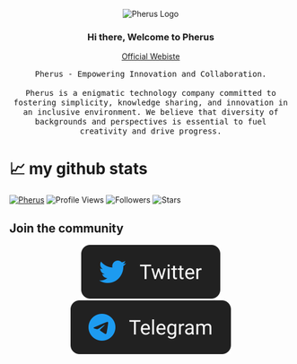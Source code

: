 <p align="center">
  <img src="https://images.weserv.nl/?url=avatars.githubusercontent.com/u/161176162?v=4&h=300&w=300&fit=cover&a=center&mask=circle&maxage=7d" height="300" width="300" alt="Pherus Logo">
</p>

<h3 align="center">Hi there, Welcome to Pherus</h3>

<p align="center">
  <a align="center" href="https://pherus.org">Official Webiste</a>
</p>

<p align="center">
  <samp>Pherus - Empowering Innovation and Collaboration.</samp>
  <br/>
  <br/>
 <samp>Pherus is a enigmatic technology company committed to fostering simplicity, knowledge sharing, and innovation in an inclusive environment. We believe that diversity of backgrounds and perspectives is essential to fuel creativity and drive progress.
</samp>
</p>

# 📈 my github stats

[![Pherus](https://img.shields.io/badge/phe-rus-<COLOR>.svg)](https://shields.io/)  ![Profile Views](https://komarev.com/ghpvc/?username=phe-rus&color=blue&show_icons=true)  ![Followers](https://img.shields.io/github/followers/phe-rus)  ![Stars](https://img.shields.io/github/stars/phe-rus?label=Profile%20Stars&logo=Profile%20stars&logoColor=g) 

## Join the community
  
<p align="center">
  <a href="https://twitter.com/la_nniina"><img height="15%" src="https://raw.githubusercontent.com/dahliaOS/.github/main/profile/assets/images/dark/Twitter.svg"></a>
  <a href="https://t.me/pheruss"><img height="15%" src="https://raw.githubusercontent.com/dahliaOS/.github/main/profile/assets/images/dark/Telegram.svg"></a>
<p>
